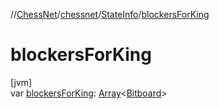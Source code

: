 //[ChessNet](../../../index.md)/[chessnet](../index.md)/[StateInfo](index.md)/[blockersForKing](blockers-for-king.md)

# blockersForKing

[jvm]\
var [blockersForKing](blockers-for-king.md): [Array](https://kotlinlang.org/api/latest/jvm/stdlib/kotlin/-array/index.html)&lt;[Bitboard](../index.md#610777926%2FClasslikes%2F-1216412040)&gt;
